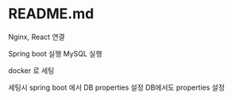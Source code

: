 # README.md

Nginx, React 연결

Spring boot 실행
MySQL 실행

docker 로 세팅

세팅시 spring boot 에서 DB properties 설정
DB에서도 properties 설정

